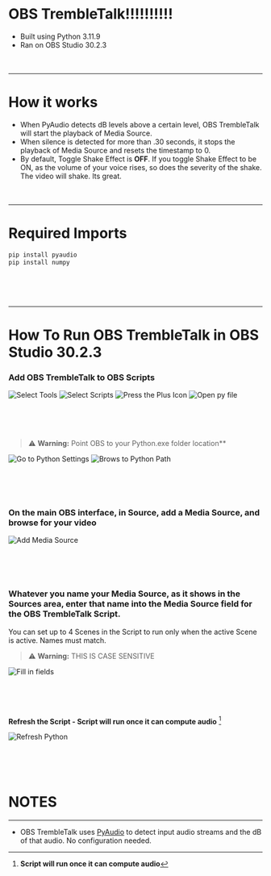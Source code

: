 # OBS TrembleTalk!!!!!!!!!!


- Built using Python 3.11.9
- Ran on OBS Studio 30.2.3
<br/><br/><br/>
___
# How it works


- When PyAudio detects dB levels above a certain level, OBS TrembleTalk will start the playback of Media Source.
- When silence is detected for more than .30 seconds, it stops the playback of Media Source and resets the timestamp to 0.
- By default, Toggle Shake Effect is **OFF**. If you toggle Shake Effect to be ON, as the volume of your voice rises, so does the severity of the shake. The video will shake. Its great. 
<br/><br/><br/>
___
# Required Imports
```bash
pip install pyaudio
pip install numpy
```
<br/><br/><br/>
___
# How To Run OBS TrembleTalk in OBS Studio 30.2.3

### Add OBS TrembleTalk to OBS Scripts

![Select Tools](https://github.com/Duck1776/OBS-TrembleTalk/blob/main/img/image.png)
![Select Scripts](https://github.com/Duck1776/OBS-TrembleTalk/blob/main/img/image-1.png)
![Press the Plus Icon](https://github.com/Duck1776/OBS-TrembleTalk/blob/main/img/image-2.png)
![Open py file](https://github.com/Duck1776/OBS-TrembleTalk/blob/main/img/image-3.png)

<br/><br/><br/>

> :warning: **Warning:** Point OBS to your Python.exe folder location**

![Go to Python Settings](https://github.com/Duck1776/OBS-TrembleTalk/blob/main/img/image-4.png)
![Brows to Python Path](https://github.com/Duck1776/OBS-TrembleTalk/blob/main/img/image-5.png)


<br/><br/><br/>

### **On the main OBS interface, in Source, add a Media Source, and browse for your video**

![Add Media Source](https://github.com/Duck1776/OBS-TrembleTalk/blob/main/img/image-6.png)

<br/><br/><br/>

### **Whatever you name your Media Source, as it shows in the Sources area, enter that name into the Media Source field for the OBS TrembleTalk Script.**

You can set up to 4 Scenes in the Script to run only when the active Scene is active. Names must match.


> :warning: **Warning:** THIS IS CASE SENSITIVE


![Fill in fields](https://github.com/Duck1776/OBS-TrembleTalk/blob/main/img/image-7.png)

<br/><br/><br/>

**Refresh the Script - Script will run once it can compute audio** [^1]

![Refresh Python](https://github.com/Duck1776/OBS-TrembleTalk/blob/main/img/image-8.png)

<br/><br/><br/>

# NOTES
---
[^1]: **Script will run once it can compute audio**
- OBS TrembleTalk uses [PyAudio](https://pypi.org/project/PyAudio/) to detect input audio streams and the dB of that audio. No configuration needed.
